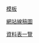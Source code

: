 [模板](https://github.com/hexschool/backend-database-camping-task-startkit)

[網站線稿圖](https://miro.com/app/board/uXjVLbiDml0=/?share_link_id=404709829822)

[資料表一覽](https://images.hexschool.com/common/MTc1Mzc2NDQzNDQ4MzQ1MjMxMzc=_2024-11-26T15:23:35Z.png)